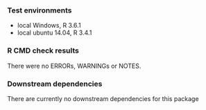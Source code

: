 ### Test environments
* local Windows, R 3.6.1
* local ubuntu 14.04, R 3.4.1

### R CMD check results
There were no ERRORs, WARNINGs or NOTES.

### Downstream dependencies
There are currently no downstream dependencies for this package